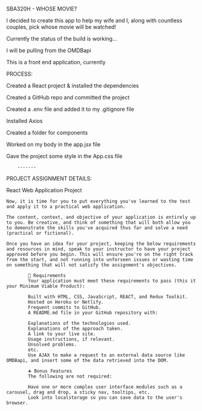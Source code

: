 SBA320H - WHOSE MOVIE?

I decided to create this app to help my wife and I, along with countless couples, pick whose movie will be watched!

Currently the status of the build is working...

I will be pulling from the OMDBapi

This is a front end application, currently

PROCESS:

Created a React project & installed the dependencies

Created a GitHub repo and committed the project 

Created a .env file and added it to my .gitignore file

Installed Axios

Created a folder for components

Worked on my body in the app.jsx file

Gave the project some style in the App.css file

        -------

PROJECT ASSIGNMENT DETAILS:

React Web Application Project

    Now, it is time for you to put everything you've learned to the test and apply it to a practical web application.

    The content, context, and objective of your application is entirely up to you. Be creative, and think of something that will both allow you to demonstrate the skills you've acquired thus far and solve a need (practical or fictional).

    Once you have an idea for your project, keeping the below requirements and resources in mind, speak to your instructor to have your project approved before you begin. This will ensure you're on the right track from the start, and not running into unforseen issues or wasting time on something that will not satisfy the assignment's objectives.

            📑 Requirements
            Your application must meet these requirements to pass (this it your Minimum Viable Product):

            Built with HTML, CSS, JavaScript, REACT, and Redux Toolkit.
            Hosted on Heroku or Netlify.
            Frequent commits to GitHub.
            A README.md file in your GitHub repository with:

            Explanations of the technologies used.
            Explanations of the approach taken.
            A link to your live site.
            Usage instructions, if relevant.
            Unsolved problems.
            etc.
            Use AJAX to make a request to an external data source like OMDBapi, and insert some of the data retrieved into the DOM.

            ➕ Bonus Features
            The following are not required:

            Have one or more complex user interface modules such as a carousel, drag and drop, a sticky nav, tooltips, etc.
            Look into localstorage so you can save data to the user's browser.